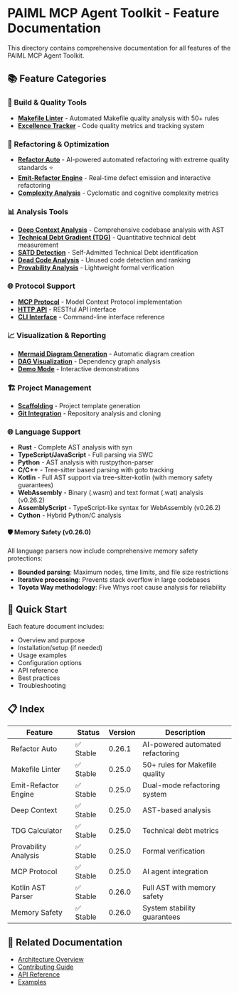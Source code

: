 # PAIML MCP Agent Toolkit - Feature Documentation

This directory contains comprehensive documentation for all features of the PAIML MCP Agent Toolkit.

## 📚 Feature Categories

### 🔧 Build & Quality Tools
- [**Makefile Linter**](./makefile-linter.md) - Automated Makefile quality analysis with 50+ rules
- [**Excellence Tracker**](./excellence-tracker.md) - Code quality metrics and tracking system

### 🚀 Refactoring & Optimization
- [**Refactor Auto**](./refactor-auto.md) - AI-powered automated refactoring with extreme quality standards ⭐
- [**Emit-Refactor Engine**](./emit-refactor-engine.md) - Real-time defect emission and interactive refactoring
- [**Complexity Analysis**](./complexity-analysis.md) - Cyclomatic and cognitive complexity metrics

### 📊 Analysis Tools
- [**Deep Context Analysis**](./deep-context-analysis.md) - Comprehensive codebase analysis with AST
- [**Technical Debt Gradient (TDG)**](./technical-debt-gradient.md) - Quantitative technical debt measurement
- [**SATD Detection**](./satd-detection.md) - Self-Admitted Technical Debt identification
- [**Dead Code Analysis**](./dead-code-analysis.md) - Unused code detection and ranking
- [**Provability Analysis**](./provability-analysis.md) - Lightweight formal verification

### 🌐 Protocol Support
- [**MCP Protocol**](./mcp-protocol.md) - Model Context Protocol implementation
- [**HTTP API**](./http-api.md) - RESTful API interface
- [**CLI Interface**](./cli-interface.md) - Command-line interface reference

### 📈 Visualization & Reporting
- [**Mermaid Diagram Generation**](./mermaid-generation.md) - Automatic diagram creation
- [**DAG Visualization**](./dag-visualization.md) - Dependency graph analysis
- [**Demo Mode**](./demo-mode.md) - Interactive demonstrations

### 🏗️ Project Management
- [**Scaffolding**](./scaffolding.md) - Project template generation
- [**Git Integration**](./git-integration.md) - Repository analysis and cloning

### 🌐 Language Support
- **Rust** - Complete AST analysis with syn
- **TypeScript/JavaScript** - Full parsing via SWC
- **Python** - AST analysis with rustpython-parser
- **C/C++** - Tree-sitter based parsing with goto tracking
- **Kotlin** - Full AST support via tree-sitter-kotlin (with memory safety guarantees)
- **WebAssembly** - Binary (.wasm) and text format (.wat) analysis (v0.26.2)
- **AssemblyScript** - TypeScript-like syntax for WebAssembly (v0.26.2)
- **Cython** - Hybrid Python/C analysis

#### 🛡️ Memory Safety (v0.26.0)
All language parsers now include comprehensive memory safety protections:
- **Bounded parsing**: Maximum nodes, time limits, and file size restrictions
- **Iterative processing**: Prevents stack overflow in large codebases
- **Toyota Way methodology**: Five Whys root cause analysis for reliability

## 🚀 Quick Start

Each feature document includes:
- Overview and purpose
- Installation/setup (if needed)
- Usage examples
- Configuration options
- API reference
- Best practices
- Troubleshooting

## 📋 Index

| Feature | Status | Version | Description |
|---------|--------|---------|-------------|
| Refactor Auto | ✅ Stable | 0.26.1 | AI-powered automated refactoring |
| Makefile Linter | ✅ Stable | 0.25.0 | 50+ rules for Makefile quality |
| Emit-Refactor Engine | ✅ Stable | 0.25.0 | Dual-mode refactoring system |
| Deep Context | ✅ Stable | 0.25.0 | AST-based analysis |
| TDG Calculator | ✅ Stable | 0.25.0 | Technical debt metrics |
| Provability Analysis | ✅ Stable | 0.25.0 | Formal verification |
| MCP Protocol | ✅ Stable | 0.25.0 | AI agent integration |
| Kotlin AST Parser | ✅ Stable | 0.26.0 | Full AST with memory safety |
| Memory Safety | ✅ Stable | 0.26.0 | System stability guarantees |

## 🔗 Related Documentation

- [Architecture Overview](../ARCHITECTURE.md)
- [Contributing Guide](../CONTRIBUTING.md)
- [API Reference](../API.md)
- [Examples](../examples/)